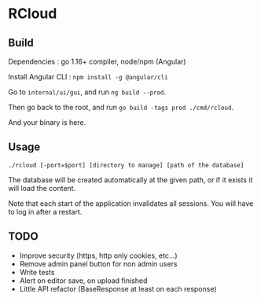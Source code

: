 # RCloud

## Build

Dependencies : go 1.16+ compiler, node/npm (Angular)

Install Angular CLI : `npm install -g @angular/cli`

Go to `internal/ui/gui`, and run `ng build --prod`.

Then go back to the root, and run `go build -tags prod ./cmd/rcloud`.

And your binary is here.

## Usage

```shell
./rcloud [-port=$port] [directory to manage] [path of the database]
```

The database will be created automatically at the given path, or if it exists it will load the content.

Note that each start of the application invalidates all sessions. You will have to log in after a restart.

## TODO
- Improve security (https, http only cookies, etc...)
- Remove admin panel button for non admin users
- Write tests
- Alert on editor save, on upload finished
- Little API refactor (BaseResponse at least on each response)